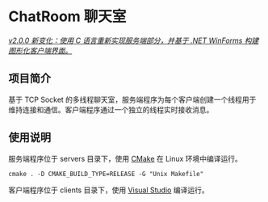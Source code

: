 # ChatRoom 聊天室

*<u>v2.0.0 新变化：使用 C 语言重新实现服务端部分，并基于 .NET WinForms 构建图形化客户端界面。</u>*

## 项目简介

基于 TCP Socket 的多线程聊天室，服务端程序为每个客户端创建一个线程用于维持连接和通信。客户端程序通过一个独立的线程实时接收消息。

## 使用说明

服务端程序位于 servers 目录下，使用 [CMake](https://cmake.org/) 在 Linux 环境中编译运行。

```shell-session
cmake . -D CMAKE_BUILD_TYPE=RELEASE -G "Unix Makefile" 
```

客户端程序位于 clients 目录下，使用 [Visual Studio](https://visualstudio.microsoft.com/) 编译运行。


